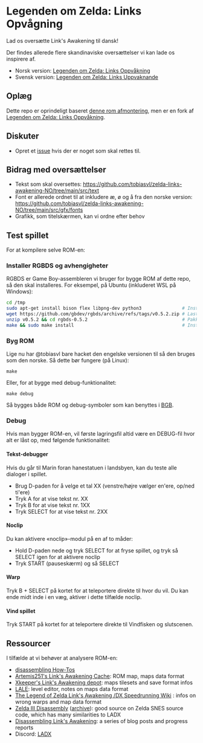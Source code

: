 # Legenden om Zelda: Links Opvågning

Lad os oversætte Link's Awakening til dansk!

Der findes allerede flere skandinaviske oversættelser vi kan lade os inspirere af.

- Norsk version: [Legenden om Zelda: Links Oppvåkning](https://github.com/tobiasvl/zelda-links-awakening-NO/)
- Svensk version: [Legenden om Zelda: Links Uppvaknande](https://www.romhacking.net/translations/1245/)


## Oplæg

Dette repo er oprindeligt baseret [denne rom afmontering](https://github.com/zladx/LADX-Disassembly), men er en fork af [Legenden om Zelda: Links Oppvåkning](https://github.com/tobiasvl/zelda-links-awakening-NO/).

## Diskuter

- Opret et [issue](https://github.com/aruneberg/zelda-links-awakening-DK/issues?q=is%3Aissue+is%3Aopen+sort%3Aupdated-desc) hvis der er noget som skal rettes til.

## Bidrag med oversættelser

- Tekst som skal oversettes: https://github.com/tobiasvl/zelda-links-awakening-NO/tree/main/src/text
- Font er allerede ordnet til at inkludere æ, ø og å fra den norske version: https://github.com/tobiasvl/zelda-links-awakening-NO/tree/main/src/gfx/fonts
- Grafikk, som titelskærmen, kan vi ordne efter behov

## Test spillet

For at kompilere selve ROM-en:

### Installer RGBDS og avhengigheter

RGBDS er Game Boy-assembleren vi bruger for bygge ROM af dette repo, så den skal installeres. For eksempel, på Ubuntu (inkluderet WSL på Windows):

```bash
cd /tmp
sudo apt-get install bison flex libpng-dev python3               # Installer avhengigheter
wget https://github.com/gbdev/rgbds/archive/refs/tags/v0.5.2.zip # Last ned RGBDS
unzip v0.5.2 && cd rgbds-0.5.2                                   # Pakk ut RGBDS
make && sudo make install                                        # Installer RGBDS
```

### Byg ROM

Lige nu har @tobiasvl bare hacket den engelske versionen til så den bruges som den norske. Så dette bør fungere (på Linux):

```
make
```

Eller, for at bygge med debug-funktionalitet:

```
make debug
```

Så bygges både ROM og debug-symboler som kan benyttes i [BGB](https://github.com/zladx/LADX-Disassembly/wiki/Tooling-for-reverse-engineering#bgb).

### Debug

Hvis man bygger ROM-en, vil første lagringsfil altid være en DEBUG-fil hvor alt er låst op, med følgende funktionalitet:

#### Tekst-debugger

Hvis du går til Marin foran hanestatuen i landsbyen, kan du teste alle dialoger i spillet.

- Brug D-paden for å velge et tal XX (venstre/højre vælger en'ere, op/ned ti'ere)
- Tryk A for at vise tekst nr. XX
- Tryk B for at vise tekst nr. 1XX
- Tryk SELECT for at vise tekst nr. 2XX

#### Noclip

Du kan aktivere «noclip»-modul på en af to måder:

- Hold D-paden nede og tryk SELECT for at fryse spillet, og tryk så SELECT igen for at aktivere noclip
- Tryk START (pauseskærm) og så SELECT

#### Warp

Tryk B + SELECT på kortet for at teleportere direkte til hvor du vil. Du kan ende midt inde i en væg, aktiver i dette tilfælde noclip.

#### Vind spillet

Tryk START på kortet for at teleportere direkte til Vindfisken og slutscenen.

## Ressourcer

I tilfælde at vi behøver at analysere ROM-en:

- [disassembling How-Tos](https://github.com/zladx/LADX-Disassembly/wiki)
- [Artemis251's Link's Awakening Cache](http://artemis251.fobby.net/zelda/index.php): ROM map, maps data format
- [Xkeeper's Link's Awakening depot](https://xkeeper.net/hacking/linksawakening/): maps tilesets and save format infos
- [LALE](https://github.com/anotak/LALE): level editor, notes on maps data format
- [The Legend of Zelda Link's Awakening /DX Speedrunning Wiki](http://spiraster.x10host.com/LADXWiki/index.php/) : infos on wrong warps and map data format
- [Zelda III Disassembly](http://www.zeldix.net/t143-disassembly-zelda-docs) ([archive](https://web.archive.org/web/20180315181518/http://www.zeldix.net/t143-disassembly-zelda-docs)): good source on Zelda SNES source code, which has many similarities to LADX
- [Disassembling Link's Awakening](https://kemenaran.winosx.com/posts/category-disassembling-links-awakening/): a series of blog posts and progress reports
- Discord: [LADX](https://discord.gg/sSHrwdB)
